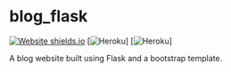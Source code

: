 # blog_flask
[![Website shields.io](https://img.shields.io/website-up-down-green-red/http/shields.io.svg)](http://shields.io/)
[![Heroku](https://heroku-badge.herokuapp.com/?app=heroku-badge)]
[![Heroku](http://heroku-badge.herokuapp.com/?app=heroku-badge&root=index.html)]

A blog website built using Flask and a bootstrap template.

